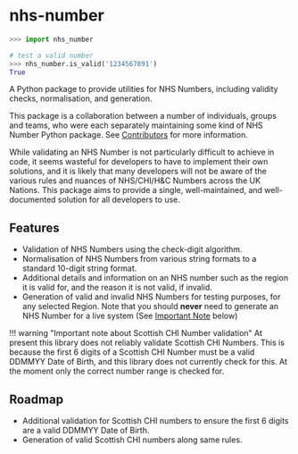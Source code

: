 

# nhs-number

```python
>>> import nhs_number

# test a valid number
>>> nhs_number.is_valid('1234567891')
True
```

A Python package to provide utilities for NHS Numbers, including validity checks, normalisation, and generation.

This package is a collaboration between a number of individuals, groups and teams, who were each separately maintaining some kind of NHS Number Python package. See [Contributors](./contributors.md) for more information.

While validating an NHS Number is not particularly difficult to achieve in code, it seems wasteful for developers to have to implement their own solutions, and it is likely that many developers will not be aware of the various rules and nuances of NHS/CHI/H&C Numbers across the UK Nations. This package aims to provide a single, well-maintained, and well-documented solution for all developers to use.

## Features
* Validation of NHS Numbers using the check-digit algorithm.
* Normalisation of NHS Numbers from various string formats to a standard 10-digit string format.
* Additional details and information on an NHS number such as the region it is valid for, and the reason it is not valid, if invalid.
* Generation of valid and invalid NHS Numbers for testing purposes, for any selected Region. Note that you should **never** need to generate an NHS Number for a live system (See [Important Note](#important-note) below)

!!! warning "Important note about Scottish CHI Number validation"
    At present this library does not reliably validate Scottish CHI Numbers. This is because the first 6 digits of a Scottish CHI Number must be a valid DDMMYY Date of Birth, and this library does not currently check for this. At the moment only the correct number range is checked for.

## Roadmap
* Additional validation for Scottish CHI numbers to ensure the first 6 digits are a valid DDMMYY Date of Birth.
* Generation of valid Scottish CHI numbers along same rules.




